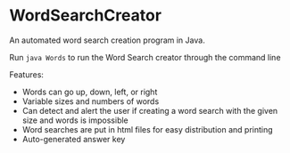 # WordSearchCreator

An automated word search creation program in Java.

Run `java Words` to run the Word Search creator through the command line

Features:
* Words can go up, down, left, or right
* Variable sizes and numbers of words
* Can detect and alert the user if creating a word search with the given size and words is impossible
* Word searches are put in html files for easy distribution and printing
* Auto-generated answer key
